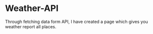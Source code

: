 # Weather-API
Through fetching data form API, I have created a page which gives you weather report all places.

